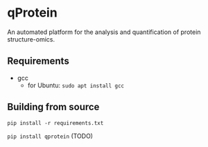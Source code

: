 # qProtein
An automated platform for the analysis and quantification of protein structure-omics.

## Requirements
- gcc
  - for Ubuntu: `sudo apt install gcc`

## Building from source
`pip install -r requirements.txt`

`pip install qprotein` (TODO)
